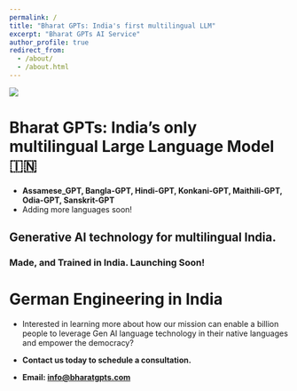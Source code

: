 ```yaml
---
permalink: /
title: "Bharat GPTs: India's first multilingual LLM"
excerpt: "Bharat GPTs AI Service"
author_profile: true
redirect_from: 
  - /about/
  - /about.html
---
```


<img src="/home/mitodru/Documents/bharatgpts.github.io/images/home.jpg"/>

Bharat GPTs: India’s only multilingual Large Language Model 🇮🇳
========

* **Assamese_GPT, Bangla-GPT, Hindi-GPT, Konkani-GPT, Maithili-GPT, Odia-GPT, Sanskrit-GPT**
* Adding more languages soon!

## Generative AI technology for multilingual India.

### Made, and Trained in India. Launching Soon!

German Engineering in India
===

* Interested in learning more about how our mission can enable a billion people to leverage Gen AI language technology
  in their native languages and empower the democracy?

* **Contact us today to schedule a consultation.**

* **Email: [info@bharatgpts.com]()**

